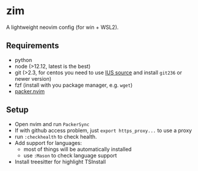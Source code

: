 # zim
A lightweight neovim config (for win + WSL2).

## Requirements

* python
* node (>12.12, latest is the best)
* git (>2.3, for centos you need to use [IUS source](https://ius.io/setup) and install `git236` or newer version)
* fzf (install with you package manager, e.g. `wget`)
* [packer.nvim](https://github.com/wbthomason/packer.nvim)

## Setup

* Open nvim and run `PackerSync`
* If with github access problem, just `export https_proxy...` to use a proxy
* run `:checkhealth` to check health.
* Add support for languages:
    - most of things will be automatically installed 
    - use `:Mason` to check language support
* Install treesitter for highlight TSInstall <name>

